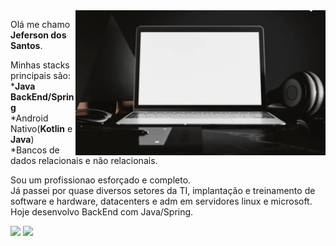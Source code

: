 <img src="https://github.com/JJeferson/JJeferson/blob/main/22.png" min-width="400px" max-width="400px" width="400px" align="right" alt="Computador">


<p align="left">
Olá me chamo <strong>Jeferson dos Santos</strong>.
<p>
<p align="left">  
Minhas stacks principais são: </br>
*<strong>Java BackEnd/Spring </strong></br>
*Android Nativo(<strong>Kotlin</strong> e <strong>Java</strong>) </br>
*Bancos de dados relacionais e não relacionais. </br>
</p>
<p align="left">  
Sou um profissionao esforçado e completo. </br>
Já passei por quase diversos setores da TI, implantação  e treinamento de software e hardware, datacenters e adm em servidores linux e microsoft. </br>
Hoje desenvolvo BackEnd com Java/Spring. </br>
</p>

<p align="left">
  <a href="https://www.instagram.com/bettercalljeffer/" alt="Instagram">
  <img src="https://img.shields.io/badge/-Instagram-DF0174?style=for-the-badge&logo=instagram&logoColor=white&link=https://www.instagram.com/iuricoding/"/></a>

  <a href="https://www.linkedin.com/in/jeferson-dos-santos-57262720/" alt="Linkedin">
  <img src="https://img.shields.io/badge/-Linkedin-0e76a8?style=for-the-badge&logo=Linkedin&logoColor=white&link=https://www.linkedin.com/in/iuricode" /></a>

</p>
